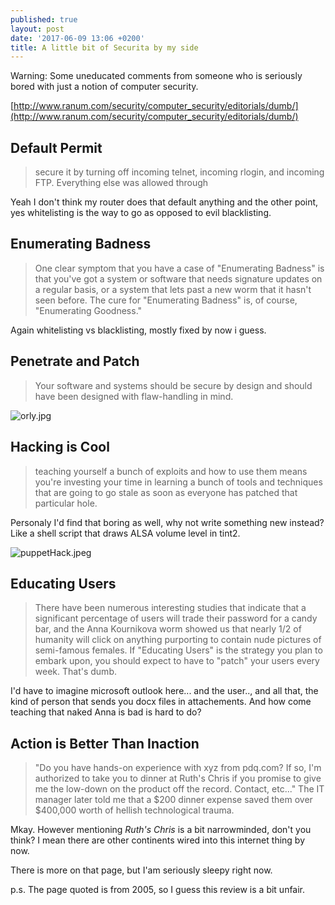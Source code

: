 ```yaml
---
published: true
layout: post
date: '2017-06-09 13:06 +0200'
title: A little bit of Securita by my side
---
```

Warning: Some uneducated comments from someone who is seriously bored with just a notion of computer security.

[http://www.ranum.com/security/computer_security/editorials/dumb/](http://www.ranum.com/security/computer_security/editorials/dumb/)

## Default Permit

> secure it by turning off incoming telnet, incoming rlogin, and incoming FTP. Everything else was allowed through

Yeah I don't think my router does that default anything and the other point, yes whitelisting is the way to go as opposed to evil blacklisting.

## Enumerating Badness

> One clear symptom that you have a case of "Enumerating Badness" is that you've got a system or software that needs signature updates on a regular basis, or a system that lets past a new worm that it hasn't seen before. The cure for "Enumerating Badness" is, of course, "Enumerating Goodness."

Again whitelisting vs blacklisting, mostly fixed by now i guess.

## Penetrate and Patch 

> Your software and systems should be secure by design and should have been designed with flaw-handling in mind.

![orly.jpg]({{site.baseurl}}/media/orly.jpg)

## Hacking is Cool

>  teaching yourself a bunch of exploits and how to use them means you're investing your time in learning a bunch of tools and techniques that are going to go stale as soon as everyone has patched that particular hole. 

Personaly I'd find that boring as well, why not write something new instead? Like a shell script that draws ALSA volume level in tint2.

![puppetHack.jpeg]({{site.baseurl}}/media/puppetHack.jpeg)

## Educating Users

> There have been numerous interesting studies that indicate that a significant percentage of users will trade their password for a candy bar, and the Anna Kournikova worm showed us that nearly 1/2 of humanity will click on anything purporting to contain nude pictures of semi-famous females. If "Educating Users" is the strategy you plan to embark upon, you should expect to have to "patch" your users every week. That's dumb. 

I'd have to imagine microsoft outlook here... and the user.., and all that, the kind of person that sends you docx files in attachements. And how come teaching that naked Anna is bad is hard to do?

## Action is Better Than Inaction

> "Do you have hands-on experience with xyz from pdq.com? If so, I'm authorized to take you to dinner at Ruth's Chris if you promise to give me the low-down on the product off the record. Contact, etc..." The IT manager later told me that a $200 dinner expense saved them over $400,000 worth of hellish technological trauma.

Mkay. However mentioning *Ruth's Chris* is a bit narrowminded, don't you think? I mean there are other continents wired into this internet thing by now.

There is more on that page, but I'am seriously sleepy right now.

p.s. The page quoted is from 2005, so I guess this review is a bit unfair.
